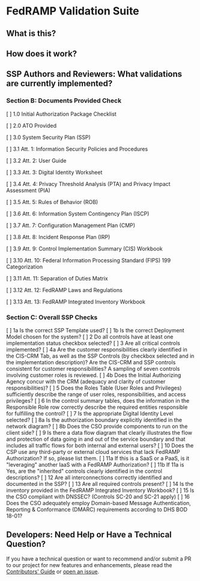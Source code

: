 # FedRAMP Validation Suite


## What is this?

## How does it work?


## SSP Authors and Reviewers: What validations are currently implemented?

### Section B: Documents Provided Check

[ ] 1.0	 Initial Authorization Package Checklist

[ ] 2.0	 ATO Provided

[ ] 3.0	 System Security Plan (SSP)

[ ] 3.1	 Att. 1: Information Security Policies and Procedures

[ ] 3.2	 Att. 2: User Guide

[ ] 3.3	 Att. 3: Digital Identity Worksheet

[ ] 3.4	 Att. 4: Privacy Threshold Analysis (PTA) and Privacy Impact Assessment (PIA) 

[ ] 3.5	 Att. 5: Rules of Behavior (ROB)

[ ] 3.6	 Att. 6: Information System Contingency Plan (ISCP)

[ ] 3.7	 Att. 7: Configuration Management Plan (CMP)

[ ] 3.8	 Att. 8: Incident Response Plan (IRP)

[ ] 3.9	 Att. 9: Control Implementation Summary (CIS) Workbook 

[ ] 3.10 Att. 10: Federal Information Processing Standard (FIPS) 199 Categorization

[ ] 3.11 Att. 11: Separation of Duties Matrix

[ ] 3.12 Att. 12: FedRAMP Laws and Regulations

[ ] 3.13 Att. 13: FedRAMP Integrated Inventory Workbook

### Section C: Overall SSP Checks

[ ] 1a Is the correct SSP Template used?
[ ] 1b Is the correct Deployment Model chosen for the system? 
[ ] 2  Do all controls have at least one implementation status checkbox selected?
[ ] 3  Are all critical controls implemented?
[ ] 4a Are the customer responsibilities clearly identified in the CIS-CRM Tab, as well as the SSP Controls (by checkbox selected and in the implementation description)?  Are the CIS-CRM and SSP controls consistent for customer responsibilities? A sampling of seven controls involving customer roles is reviewed.
[ ] 4b Does the Initial Authorizing Agency concur with the CRM (adequacy and clarity of customer responsibilities)?
[ ] 5  Does the Roles Table (User Roles and Privileges) sufficiently describe the range of user roles, responsibilities, and access privileges?
[ ] 6  In the control summary tables, does the information in the Responsible Role row correctly describe the required entities responsible for fulfilling the control?
[ ] 7  Is the appropriate Digital Identity Level selected?
[ ] 8a Is the authorization boundary explicitly identified in the network diagram?
[ ] 8b Does the CSO provide components to run on the client side? 
[ ] 9  Is there a data flow diagram that clearly illustrates the flow and protection of data going in and out of the service boundary and that includes all traffic flows for both internal and external users?
[ ] 10 Does the CSP use any third-party or external cloud services that lack FedRAMP Authorization?
If so, please list them.
[ ] 11a If this is a SaaS or a PaaS, is it "leveraging" another IaaS with a FedRAMP Authorization?
[ ] 11b If 11a is Yes, are the "inherited" controls clearly identified in the control descriptions?
[ ] 12  Are all interconnections correctly identified and documented in the SSP?
[ ] 13  Are all required controls present?
[ ] 14  Is the inventory provided in the FedRAMP Integrated Inventory Workbook?
[ ] 15  Is the CSO compliant with DNSSEC? (Controls SC-20 and SC-21 apply)
[ ] 16  Does the CSO adequately employ Domain-based Message Authentication, Reporting & Conformance (DMARC) requirements according to DHS BOD 18-01?
## Developers: Need Help or Have a Technical Question?

If you have a technical question or want to recommend and/or submit a PR to our
project for new features and enhancements, please read the [Contributors' Guide](./CONTRIBUTING.md)
or [open an issue](https://github.com/18F/fedramp-automation/issues/new/choose).